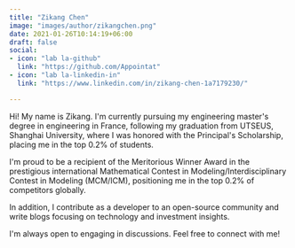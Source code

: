 ```yaml
---
title: "Zikang Chen"
image: "images/author/zikangchen.png"
date: 2021-01-26T10:14:19+06:00
draft: false
social:
- icon: "lab la-github"
  link: "https://github.com/Appointat"
- icon: "lab la-linkedin-in"
  link: "https://www.linkedin.com/in/zikang-chen-1a7179230/"

---
```


Hi! My name is Zikang. I'm currently pursuing my engineering master's degree in engineering in France, following my graduation from UTSEUS, Shanghai University, where I was honored with the Principal's Scholarship, placing me in the top 0.2% of students. 

I'm proud to be a recipient of the Meritorious Winner Award in the prestigious international Mathematical Contest in Modeling/Interdisciplinary Contest in Modeling (MCM/ICM), positioning me in the top 0.2% of competitors globally. 

In addition, I contribute as a developer to an open-source community and write blogs focusing on technology and investment insights. 

I'm always open to engaging in discussions. Feel free to connect with me!

